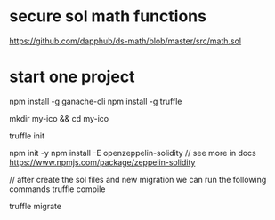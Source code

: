 # secure sol math functions 
https://github.com/dapphub/ds-math/blob/master/src/math.sol


# start one project 
npm install -g ganache-cli
npm install -g truffle

mkdir my-ico && cd my-ico

truffle init

npm init -y
npm install -E openzeppelin-solidity
// see more in docs 
https://www.npmjs.com/package/zeppelin-solidity


// after create the sol files and new migration we can run the following commands 
truffle compile

truffle migrate 